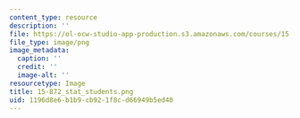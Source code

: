 ```yaml
---
content_type: resource
description: ''
file: https://ol-ocw-studio-app-production.s3.amazonaws.com/courses/15-872-system-dynamics-ii-fall-2013/1196d8e6b1b9cb921f8cd66949b5ed40_15-872_stat_students.png
file_type: image/png
image_metadata:
  caption: ''
  credit: ''
  image-alt: ''
resourcetype: Image
title: 15-872_stat_students.png
uid: 1196d8e6-b1b9-cb92-1f8c-d66949b5ed40
---
```

